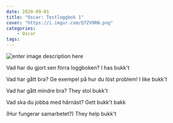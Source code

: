 ```yaml
---
date: 2020-09-01
title: "Oscar: Testloggbok 1"
cover: "https://i.imgur.com/Q7ZV9RN.png"
categories: 
    - Oscar
tags:
---
```

![enter image description here](https://i.imgur.com/eP7RcbM.jpg)

Vad har du gjort sen förra loggboken?
I has bukk't

Vad har gått bra? Ge exempel på hur du löst problem!
I like bukk't

Vad har gått mindre bra? 
They stol bukk't

Vad ska du jobba med härnäst?
Gett bukk't bakk

(Hur fungerar samarbetet?)
They help bukk't
